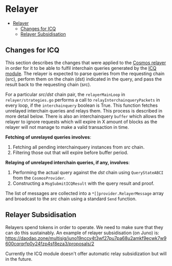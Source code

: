 # Relayer

- [Relayer](#relayer)
  - [Changes for ICQ](#changes-for-icq)
  - [Relayer Subsidisation](#relayer-subsidisation)

## Changes for ICQ

This section describes the changes that were applied to the [Cosmos relayer](https://github.com/cosmos/relayer) in order for it to be able to fulfil interchain queries generated by the [ICQ module](Icq.md). The relayer is expected to parse queries from the requesting chain (src), perform them on the chain (dst) indicated in the query, and pass the result back to the requesting chain (src).

For a particular _src_/_dst_ chain pair, the `relayerMainLoop` in `relayer/strategies.go` performs a call to `relayInterchainqueryPackets` in every loop, if the `interchainquery` boolean is True. This function fetches unrelayed interchain queries and relays them. This process is described in more detail below. There is also an interchainquery `buffer` which allows the relayer to ignore requests which will expire in X amount of blocks as the relayer will not manage to make a valid transaction in time.

**Fetching of unrelayed queries involves**:

1. Fetching all pending interchainquery instances from _src_ chain.
2. Filtering those out that will expire before buffer period.

**Relaying of unrelayed interchain queries, if any, involves**:

1. Performing the actual query against the _dst_ chain using `QueryStateABCI` from the `CosmosProvider`.
2. Constructing a `MsgSubmitICQResult` with the query result and proof.

The list of messages are collected into a `*[]provider.RelayerMessage` array and broadcast to the _src_ chain using a standard `Send` function.

## Relayer Subsidisation

Relayers spend tokens in order to operate. We need to make sure that they can do this sustainably. An example of relayer subsidisation (on Juno) is: https://daodao.zone/multisig/juno19nccy4t3wf27pu7pa68u2amkf9ecwk7w9600cqrqrfp0y24fzp4sf8eza3/proposals/2

Currently the ICQ module doesn't offer automatic relay subsidization but will in the future.
